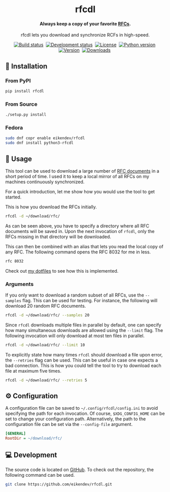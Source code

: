 <div align="center">
	<h1>rfcdl</h1>
	<h4 align="center">
		Always keep a copy of your favorite <a href="https://www.ietf.org/standards/rfcs/">RFCs</a>.
	</h4>
	<p>rfcdl lets you download and synchronize RCFs in high-speed.</p>
</div>

<p align="center">
	<a href="https://github.com/eikendev/rfcdl/actions"><img alt="Build status" src="https://img.shields.io/github/workflow/status/eikendev/rfcdl/Main"/></a>&nbsp;
	<a href="https://pypi.org/project/rfcdl/"><img alt="Development status" src="https://img.shields.io/pypi/status/rfcdl"/></a>&nbsp;
	<a href="https://github.com/eikendev/rfcdl/blob/master/LICENSE"><img alt="License" src="https://img.shields.io/pypi/l/rfcdl"/></a>&nbsp;
	<a href="https://pypi.org/project/rfcdl/"><img alt="Python version" src="https://img.shields.io/pypi/pyversions/rfcdl"/></a>&nbsp;
	<a href="https://pypi.org/project/rfcdl/"><img alt="Version" src="https://img.shields.io/pypi/v/rfcdl"/></a>&nbsp;
	<a href="https://pypi.org/project/rfcdl/"><img alt="Downloads" src="https://img.shields.io/pypi/dm/rfcdl"/></a>&nbsp;
</p>

## 🚀&nbsp;Installation

### From PyPI

```bash
pip install rfcdl
```

### From Source

```bash
./setup.py install
```

### Fedora

```bash
sudo dnf copr enable eikendev/rfcdl
sudo dnf install python3-rfcdl
```

## 📄&nbsp;Usage

This tool can be used to download a large number of [RFC documents](https://www.ietf.org/standards/rfcs/) in a short period of time.
I used it to keep a local mirror of all RFCs on my machines continuously synchronized.

For a quick introduction, let me show how you would use the tool to get started.

This is how you download the RFCs initially.

```bash
rfcdl -d ~/download/rfc/
```

As can be seen above, you have to specify a directory where all RFC documents will be saved in.
Upon the next invocation of `rfcdl`, only the RFCs missing in that directory will be downloaded.

This can then be combined with an alias that lets you read the local copy of any RFC.
The following command opens the RFC 8032 for me in less.

```bash
rfc 8032
```

Check out [my dotfiles](https://github.com/eikendev/dotfiles/blob/199faa40873d8757a7c8f63d82d0f18a83b74ef9/source/zsh/function/rfc.zsh) to see how this is implemented.

### Arguments

If you only want to download a random subset of all RFCs, use the `--samples` flag.
This can be used for testing.
For instance, the following will download 20 random RFC documents.

```bash
rfcdl -d ~/download/rfc/ --samples 20
```

Since `rfcdl` downloads multiple files in parallel by default, one can specify how many simultaneous downloads are allowed using the `--limit` flag.
The following invocation will only download at most ten files in parallel.

```bash
rfcdl -d ~/download/rfc/ --limit 10
```

To explicitly state how many times `rfcdl` should download a file upon error, the `--retries` flag can be used.
This can be useful in case one expects a bad connection.
This is how you could tell the tool to try to download each file at maximum five times.

```bash
rfcdl -d ~/download/rfc/ --retries 5
```

## ⚙&nbsp;Configuration

A configuration file can be saved to `~/.config/rfcdl/config.ini` to avoid specifying the path for each invocation.
Of course, `$XDG_CONFIG_HOME` can be set to change your configuration path.
Alternatively, the path to the configuration file can be set via the `--config-file` argument.

```ini
[GENERAL]
RootDir = ~/download/rfc/
```

## 💻&nbsp;Development

The source code is located on [GitHub](https://github.com/eikendev/rfcdl).
To check out the repository, the following command can be used.

```bash
git clone https://github.com/eikendev/rfcdl.git
```
